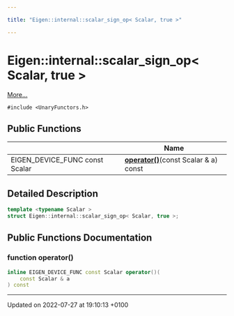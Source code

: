 ```yaml
---

title: "Eigen::internal::scalar_sign_op< Scalar, true >"

---
```


# Eigen::internal::scalar_sign_op< Scalar, true >



 [More...](#detailed-description)


`#include <UnaryFunctors.h>`

## Public Functions

|                | Name           |
| -------------- | -------------- |
| EIGEN_DEVICE_FUNC const Scalar | **[operator()](http://example.org/classes/structeigen_1_1internal_1_1scalar__sign__op_3_01scalar_00_01true_01_4/#function-operator())**(const Scalar & a) const |

## Detailed Description

```cpp
template <typename Scalar >
struct Eigen::internal::scalar_sign_op< Scalar, true >;
```

## Public Functions Documentation

### function operator()

```cpp
inline EIGEN_DEVICE_FUNC const Scalar operator()(
    const Scalar & a
) const
```


-------------------------------

Updated on 2022-07-27 at 19:10:13 +0100